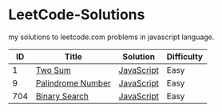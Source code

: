 # LeetCode-Solutions
my solutions to leetcode.com problems in javascript language.


| ID | Title | Solution | Difficulty |
|---| ----- | -------- | ---------- |
|1|[Two Sum](https://leetcode.com/problems/two-sum/) | [JavaScript](two-sum.js)|Easy|
|9|[Palindrome Number](https://leetcode.com/problems/palindrome-number/) | [JavaScript](palindrome-number.js)|Easy|
|704|[Binary Search](https://leetcode.com/problems/binary-search/) | [JavaScript](binary-search.js)|Easy|
